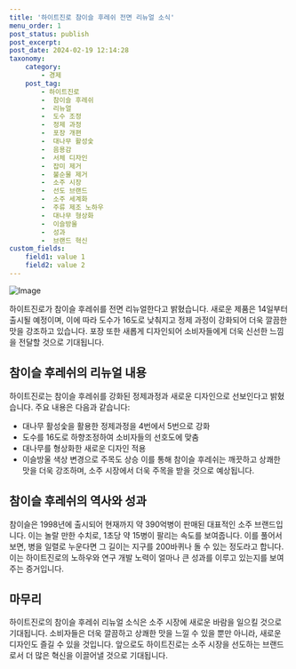 ```yaml
---
title: '하이트진로 참이슬 후레쉬 전면 리뉴얼 소식'
menu_order: 1
post_status: publish
post_excerpt: 
post_date: 2024-02-19 12:14:28
taxonomy:
    category:
        - 경제
    post_tag:
        - 하이트진로
        -  참이슬 후레쉬
        -  리뉴얼
        -  도수 조정
        -  정제 과정
        -  포장 개편
        -  대나무 활성숯
        -  음용감
        -  서체 디자인
        -  잡미 제거
        -  불순물 제거
        -  소주 시장
        -  선도 브랜드
        -  소주 세계화
        -  주류 제조 노하우
        -  대나무 형상화
        -  이슬방울
        -  성과
        -  브랜드 혁신
custom_fields:
    field1: value 1
    field2: value 2
---
```


![Image](https://imgnews.pstatic.net/image/003/2024/02/13/NISI20240213_0001478743_web_20240213090040_20240213092014412.jpg?type=w647)

하이트진로가 참이슬 후레쉬를 전면 리뉴얼한다고 밝혔습니다. 새로운 제품은 14일부터 출시될 예정이며, 이에 따라 도수가 16도로 낮춰지고 정제 과정이 강화되어 더욱 깔끔한 맛을 강조하고 있습니다. 포장 또한 새롭게 디자인되어 소비자들에게 더욱 신선한 느낌을 전달할 것으로 기대됩니다.
## 참이슬 후레쉬의 리뉴얼 내용
하이트진로는 참이슬 후레쉬를 강화된 정제과정과 새로운 디자인으로 선보인다고 밝혔습니다. 주요 내용은 다음과 같습니다:
- 대나무 활성숯을 활용한 정제과정을 4번에서 5번으로 강화
- 도수를 16도로 하향조정하여 소비자들의 선호도에 맞춤
- 대나무를 형상화한 새로운 디자인 적용
- 이슬방울 색상 변경으로 주목도 상승
이를 통해 참이슬 후레쉬는 깨끗하고 상쾌한 맛을 더욱 강조하며, 소주 시장에서 더욱 주목을 받을 것으로 예상됩니다.
## 참이슬 후레쉬의 역사와 성과
참이슬은 1998년에 출시되어 현재까지 약 390억병이 판매된 대표적인 소주 브랜드입니다. 이는 놀랄 만한 수치로, 1초당 약 15병이 팔리는 속도를 보여줍니다. 이를 풀어서 보면, 병을 일렬로 누운다면 그 길이는 지구를 200바퀴나 돌 수 있는 정도라고 합니다. 이는 하이트진로의 노하우와 연구 개발 노력이 얼마나 큰 성과를 이루고 있는지를 보여주는 증거입니다.
## 마무리
하이트진로의 참이슬 후레쉬 리뉴얼 소식은 소주 시장에 새로운 바람을 일으킬 것으로 기대됩니다. 소비자들은 더욱 깔끔하고 상쾌한 맛을 느낄 수 있을 뿐만 아니라, 새로운 디자인도 즐길 수 있을 것입니다. 앞으로도 하이트진로는 소주 시장을 선도하는 브랜드로서 더 많은 혁신을 이끌어낼 것으로 기대됩니다.
